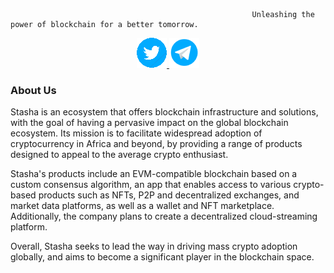 
                                                          Unleashing the power of blockchain for a better tomorrow.
                                                            
<p align = "center"> 
  <a href = "https://twitter.com/stashahq">
    <img src="https://raw.githubusercontent.com/stashaHq/.github/main/profile/twitternew.png" alt = "Twitter Icon">
  </a>
  <a href = "https://t.me/mystasha">
    <img src="https://raw.githubusercontent.com/stashaHq/.github/main/profile/telegram.png" alt = "Telegram Icon">
  </a>
</p>

### About Us
Stasha is an ecosystem that offers blockchain infrastructure and solutions, with the goal of having a pervasive impact on the global blockchain ecosystem. Its mission is to facilitate widespread adoption of cryptocurrency in Africa and beyond, by providing a range of products designed to appeal to the average crypto enthusiast.

Stasha's products include an EVM-compatible blockchain based on a custom consensus algorithm, an app that enables access to various crypto-based products such as NFTs, P2P and decentralized exchanges, and market data platforms, as well as a wallet and NFT marketplace. Additionally, the company plans to create a decentralized cloud-streaming platform.

Overall, Stasha seeks to lead the way in driving mass crypto adoption globally, and aims to become a significant player in the blockchain space.

